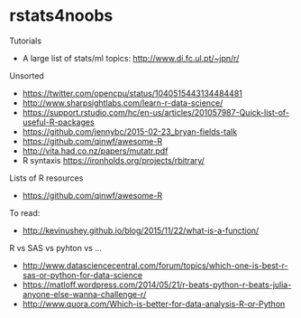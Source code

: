 # rstats4noobs

Tutorials

- A large list of stats/ml topics: http://www.di.fc.ul.pt/~jpn/r/

Unsorted

* https://twitter.com/opencpu/status/1040515443134484481
* http://www.sharpsightlabs.com/learn-r-data-science/
* https://support.rstudio.com/hc/en-us/articles/201057987-Quick-list-of-useful-R-packages
* https://github.com/jennybc/2015-02-23_bryan-fields-talk 
* https://github.com/qinwf/awesome-R
* http://vita.had.co.nz/papers/mutatr.pdf
* R syntaxis https://ironholds.org/projects/rbitrary/

Lists of R resources 

* https://github.com/qinwf/awesome-R

To read:

* http://kevinushey.github.io/blog/2015/11/22/what-is-a-function/

R vs SAS vs pyhton vs ...

* http://www.datasciencecentral.com/forum/topics/which-one-is-best-r-sas-or-python-for-data-science
* https://matloff.wordpress.com/2014/05/21/r-beats-python-r-beats-julia-anyone-else-wanna-challenge-r/
* http://www.quora.com/Which-is-better-for-data-analysis-R-or-Python
